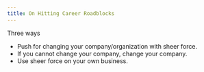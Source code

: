```yaml
---
title: On Hitting Career Roadblocks
---
```


Three ways 
- Push for changing your company/organization with sheer force. 
- If you cannot change your company, change your company.
- Use sheer force on your own business. 